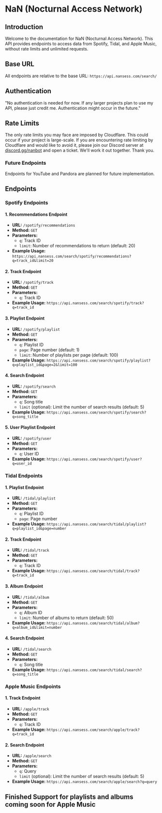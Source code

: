 # NaN (Nocturnal Access Network)

## Introduction
Welcome to the documentation for NaN (Nocturnal Access Network). This API provides endpoints to access data from Spotify, Tidal, and Apple Music, without rate limits and unlimited requests.

## Base URL
All endpoints are relative to the base URL: `https://api.nansess.com/search/`

## Authentication
"No authentication is needed for now. If any larger projects plan to use my API, please just credit me. Authentication might occur in the future."

## Rate Limits
The only rate limits you may face are imposed by Cloudflare. This could occur if your project is large-scale. If you are encountering rate limiting by Cloudflare and would like to avoid it, please join our Discord server at [discord.gg/nanbot](https://discord.gg/nanbot) and open a ticket. We'll work it out together. Thank you.

### Future Endpoints
Endpoints for YouTube and Pandora are planned for future implementation.

## Endpoints

### Spotify Endpoints

#### 1. Recommendations Endpoint
- **URL:** `/spotify/recommendations`
- **Method:** `GET`
- **Parameters:**
  - `q`: Track ID
  - `limit`: Number of recommendations to return (default: 20)
- **Example Usage:** `https://api.nansess.com/search/spotify/recommendations?q=track_id&limit=20`

#### 2. Track Endpoint
- **URL:** `/spotify/track`
- **Method:** `GET`
- **Parameters:**
  - `q`: Track ID
- **Example Usage:** `https://api.nansess.com/search/spotify/track?q=track_id`

#### 3. Playlist Endpoint
- **URL:** `/spotify/playlist`
- **Method:** `GET`
- **Parameters:**
  - `q`: Playlist ID
  - `page`: Page number (default: 1)
  - `limit`: Number of playlists per page (default: 100)
- **Example Usage:** `https://api.nansess.com/search/spotify/playlist?q=playlist_id&page=2&limit=100`

#### 4. Search Endpoint
- **URL:** `/spotify/search`
- **Method:** `GET`
- **Parameters:**
  - `q`: Song title
  - `limit` (optional): Limit the number of search results (default: 5)
- **Example Usage:** `https://api.nansess.com/search/spotify/search?q=song_title`

#### 5. User Playlist Endpoint
- **URL:** `/spotify/user`
- **Method:** `GET`
- **Parameters:**
  - `q`: User ID
- **Example Usage:** `https://api.nansess.com/search/spotify/user?q=user_id`

### Tidal Endpoints

#### 1. Playlist Endpoint
- **URL:** `/tidal/playlist`
- **Method:** `GET`
- **Parameters:**
  - `q`: Playlist ID
  - `page`: Page number
- **Example Usage:** `https://api.nansess.com/search/tidal/playlist?q=playlist_id&page=number`

#### 2. Track Endpoint
- **URL:** `/tidal/track`
- **Method:** `GET`
- **Parameters:**
  - `q`: Track ID
- **Example Usage:** `https://api.nansess.com/search/tidal/track?q=track_id`

#### 3. Album Endpoint
- **URL:** `/tidal/album`
- **Method:** `GET`
- **Parameters:**
  - `q`: Album ID
  - `limit`: Number of albums to return (default: 50)
- **Example Usage:** `https://api.nansess.com/search/tidal/album?q=album_id&limit=number`

#### 4. Search Endpoint
- **URL:** `/tidal/search`
- **Method:** `GET`
- **Parameters:**
  - `q`: Song title
- **Example Usage:** `https://api.nansess.com/search/tidal/search?q=song_title`

### Apple Music Endpoints

#### 1. Track Endpoint
- **URL:** `/apple/track`
- **Method:** `GET`
- **Parameters:**
  - `q`: Track ID
- **Example Usage:** `https://api.nansess.com/search/apple/track?q=track_id`

#### 2. Search Endpoint
- **URL:** `/apple/search`
- **Method:** `GET`
- **Parameters:**
  - `q`: Query
  - `limit` (optional): Limit the number of search results (default: 5)
- **Example Usage:** `https://api.nansess.com/search/apple/search?q=query`

## Finished Support for playlists and albums coming soon for Apple Music
